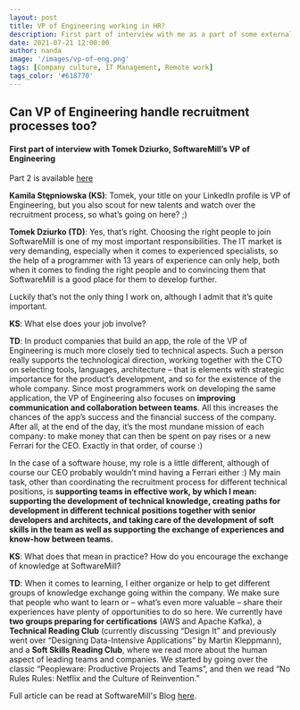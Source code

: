 ```yaml
---
layout: post
title: VP of Engineering working in HR?
description: First part of interview with me as a part of some external cooperation in SoftwareMill, company I work for.
date: 2021-07-21 12:00:00
author: nanda
image: '/images/vp-of-eng.png'
tags: [Company culture, IT Management, Remote work]
tags_color: '#618770'
---
```


## Can VP of Engineering handle recruitment processes too?

#### First part of interview with Tomek Dziurko, SoftwareMill’s VP of Engineering

Part 2 is available [here]({{site.baseurl}}/blog/holacracy-in-a-software-house)

**Kamila Stępniowska (KS)**: Tomek, your title on your LinkedIn profile is VP of Engineering, but you also scout for new talents 
and watch over the recruitment process, so what’s going on here? ;)

**Tomek Dziurko (TD)**: Yes, that’s right. Choosing the right people to join SoftwareMill is one of my most important responsibilities. 
The IT market is very demanding, especially when it comes to experienced specialists, so the help of a programmer with 
13 years of experience can only help, both when it comes to finding the right people and to convincing them that SoftwareMill 
is a good place for them to develop further.

Luckily that’s not the only thing I work on, although I admit that it’s quite important.

**KS**: What else does your job involve?

**TD**: In product companies that build an app, the role of the VP of Engineering is much more closely tied to technical aspects. 
Such a person really supports the technological direction, working together with the CTO on selecting tools, languages, 
architecture – that is elements with strategic importance for the product’s development, and so for the existence of the 
whole company. Since most programmers work on developing the same application, the VP of Engineering also focuses on 
**improving communication and collaboration between teams**. All this increases the chances of the app’s success and the 
financial success of the company. After all, at the end of the day, it’s the most mundane mission of each company: to make 
money that can then be spent on pay rises or a new Ferrari for the CEO. Exactly in that order, of course :)

In the case of a software house, my role is a little different, although of course our CEO probably wouldn’t mind 
having a Ferrari either :) My main task, other than coordinating the recruitment process for different technical 
positions, is **supporting teams in effective work, by which I mean: supporting the development of technical 
knowledge, creating paths for development in different technical positions together with senior developers and architects, 
and taking care of the development of soft skills in the team as well as supporting the exchange of experiences and know-how 
between teams.**

**KS**: What does that mean in practice? How do you encourage the exchange of knowledge at SoftwareMill?

**TD**: When it comes to learning, I either organize or help to get different groups of knowledge exchange going within 
the company. We make sure that people who want to learn or – what’s even more valuable – share their experiences 
have plenty of opportunities to do so here. We currently have **two groups preparing for certifications** (AWS and Apache Kafka),
a **Technical Reading Club** (currently discussing “Design It” and previously went over “Designing Data-Intensive Applications” 
by Martin Kleppmann), and a **Soft Skills Reading Club**, where we read more about the human aspect of leading teams and companies. 
We started by going over the classic “Peopleware: Productive Projects and Teams”, and then we read 
“No Rules Rules: Netflix and the Culture of Reinvention.”


Full article can be read at SoftwareMill's Blog [here](https://softwaremill.com/vp-of-engineering-working-in-hr/).